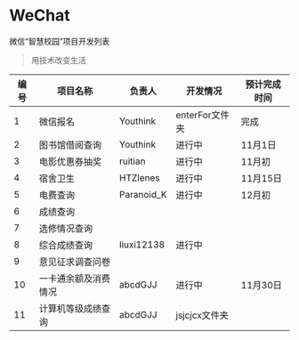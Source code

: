 # WeChat
微信“智慧校园”项目开发列表
>用技术改变生活

|编号|项目名称|负责人|开发情况|预计完成时间|
|----|--------|-------|---------|----------|
|1|微信报名|Youthink|enterFor文件夹|完成|
|2|图书馆借阅查询|Youthink|进行中|11月1日|
|3|电影优惠券抽奖|ruitian|进行中|11月初|
|4|宿舍卫生|HTZlenes|进行中|11月15日||
|5|电费查询|Paranoid_K|进行中|12月初||
|6|成绩查询|||||
|7|选修情况查询||||||
|8|综合成绩查询|liuxi12138|进行中||||
|9|意见征求调查问卷||||||
|10|一卡通余额及消费情况|abcdGJJ|进行中|11月30日|
|11|计算机等级成绩查询|abcdGJJ|jsjcjcx文件夹|
